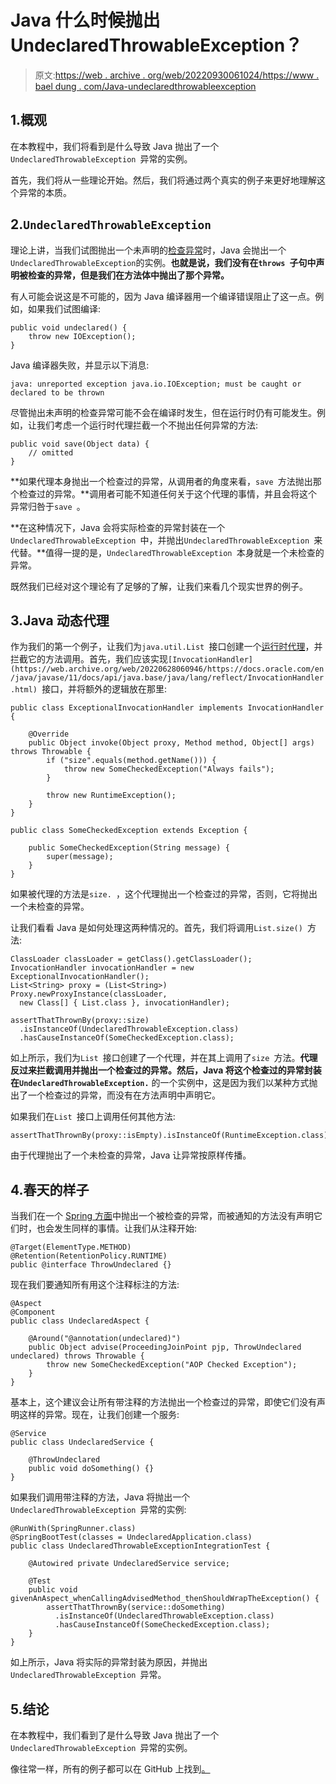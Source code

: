 # Java 什么时候抛出 UndeclaredThrowableException？

> 原文:[https://web . archive . org/web/20220930061024/https://www . bael dung . com/Java-undeclaredthrowableexception](https://web.archive.org/web/20220930061024/https://www.baeldung.com/java-undeclaredthrowableexception)

## 1.概观

在本教程中，我们将看到是什么导致 Java 抛出了一个`UndeclaredThrowableException `异常的实例。

首先，我们将从一些理论开始。然后，我们将通过两个真实的例子来更好地理解这个异常的本质。

## 2.`UndeclaredThrowableException`

理论上讲，当我们试图抛出一个未声明的[检查异常](/web/20220628060946/https://www.baeldung.com/java-checked-unchecked-exceptions)时，Java 会抛出一个`UndeclaredThrowableException`的实例。**也就是说，我们没有在`throws `子句中声明被检查的异常，但是我们在方法体中抛出了那个异常。**

有人可能会说这是不可能的，因为 Java 编译器用一个编译错误阻止了这一点。例如，如果我们试图编译:

```
public void undeclared() {
    throw new IOException();
}
```

Java 编译器失败，并显示以下消息:

```
java: unreported exception java.io.IOException; must be caught or declared to be thrown
```

尽管抛出未声明的检查异常可能不会在编译时发生，但在运行时仍有可能发生。例如，让我们考虑一个运行时代理拦截一个不抛出任何异常的方法:

```
public void save(Object data) {
    // omitted
}
```

**如果代理本身抛出一个检查过的异常，从调用者的角度来看，`save `方法抛出那个检查过的异常。**调用者可能不知道任何关于这个代理的事情，并且会将这个异常归咎于`save `。

**在这种情况下，Java 会将实际检查的异常封装在一个`UndeclaredThrowableException `中，并抛出`UndeclaredThrowableException `来代替。**值得一提的是，`UndeclaredThrowableException `本身就是一个未检查的异常。

既然我们已经对这个理论有了足够的了解，让我们来看几个现实世界的例子。

## 3.Java 动态代理

作为我们的第一个例子，让我们为`java.util.List `接口创建一个[运行时代理](/web/20220628060946/https://www.baeldung.com/java-dynamic-proxies)，并拦截它的方法调用。首先，我们应该实现`[InvocationHandler](https://web.archive.org/web/20220628060946/https://docs.oracle.com/en/java/javase/11/docs/api/java.base/java/lang/reflect/InvocationHandler.html) `接口，并将额外的逻辑放在那里:

```
public class ExceptionalInvocationHandler implements InvocationHandler {

    @Override
    public Object invoke(Object proxy, Method method, Object[] args) throws Throwable {
        if ("size".equals(method.getName())) {
            throw new SomeCheckedException("Always fails");
        }

        throw new RuntimeException();
    }
}

public class SomeCheckedException extends Exception {

    public SomeCheckedException(String message) {
        super(message);
    }
}
```

如果被代理的方法是`size. `，这个代理抛出一个检查过的异常，否则，它将抛出一个未检查的异常。

让我们看看 Java 是如何处理这两种情况的。首先，我们将调用`List.size() `方法:

```
ClassLoader classLoader = getClass().getClassLoader();
InvocationHandler invocationHandler = new ExceptionalInvocationHandler();
List<String> proxy = (List<String>) Proxy.newProxyInstance(classLoader, 
  new Class[] { List.class }, invocationHandler);

assertThatThrownBy(proxy::size)
  .isInstanceOf(UndeclaredThrowableException.class)
  .hasCauseInstanceOf(SomeCheckedException.class);
```

如上所示，我们为`List `接口创建了一个代理，并在其上调用了`size `方法。**代理反过来拦截调用并抛出一个检查过的异常。然后，Java 将这个检查过的异常封装在`UndeclaredThrowableException.`** 的一个实例中，这是因为我们以某种方式抛出了一个检查过的异常，而没有在方法声明中声明它。

如果我们在`List `接口上调用任何其他方法:

```
assertThatThrownBy(proxy::isEmpty).isInstanceOf(RuntimeException.class);
```

由于代理抛出了一个未检查的异常，Java 让异常按原样传播。

## 4.春天的样子

当我们在一个 [Spring 方面](/web/20220628060946/https://www.baeldung.com/spring-aop)中抛出一个被检查的异常，而被通知的方法没有声明它们时，也会发生同样的事情。让我们从注释开始:

```
@Target(ElementType.METHOD)
@Retention(RetentionPolicy.RUNTIME)
public @interface ThrowUndeclared {}
```

现在我们要通知所有用这个注释标注的方法:

```
@Aspect
@Component
public class UndeclaredAspect {

    @Around("@annotation(undeclared)")
    public Object advise(ProceedingJoinPoint pjp, ThrowUndeclared undeclared) throws Throwable {
        throw new SomeCheckedException("AOP Checked Exception");
    }
}
```

基本上，这个建议会让所有带注释的方法抛出一个检查过的异常，即使它们没有声明这样的异常。现在，让我们创建一个服务:

```
@Service
public class UndeclaredService {

    @ThrowUndeclared
    public void doSomething() {}
}
```

如果我们调用带注释的方法，Java 将抛出一个`UndeclaredThrowableException `异常的实例:

```
@RunWith(SpringRunner.class)
@SpringBootTest(classes = UndeclaredApplication.class)
public class UndeclaredThrowableExceptionIntegrationTest {

    @Autowired private UndeclaredService service;

    @Test
    public void givenAnAspect_whenCallingAdvisedMethod_thenShouldWrapTheException() {
        assertThatThrownBy(service::doSomething)
          .isInstanceOf(UndeclaredThrowableException.class)
          .hasCauseInstanceOf(SomeCheckedException.class);
    }
}
```

如上所示，Java 将实际的异常封装为原因，并抛出`UndeclaredThrowableException `异常。

## 5.结论

在本教程中，我们看到了是什么导致 Java 抛出了一个`UndeclaredThrowableException `异常的实例。

像往常一样，所有的例子都可以在 GitHub 上找到[。](https://web.archive.org/web/20220628060946/https://github.com/eugenp/tutorials/tree/master/spring-aop-2)